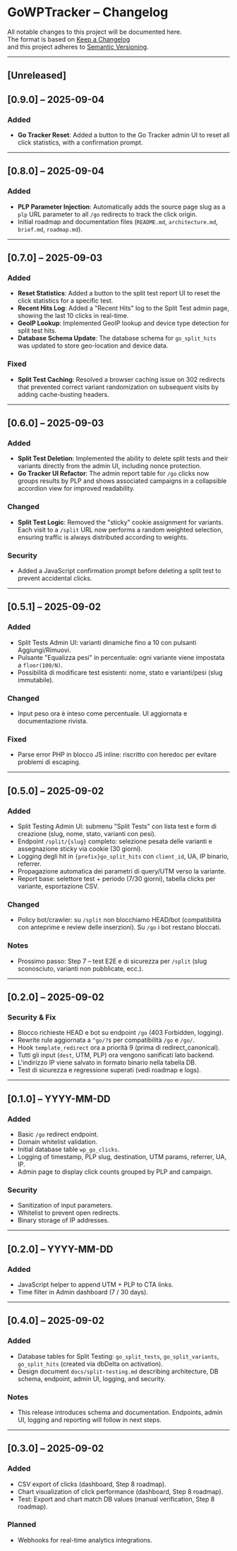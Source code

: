 # GoWPTracker – Changelog

All notable changes to this project will be documented here.  
The format is based on [Keep a Changelog](https://keepachangelog.com/)  
and this project adheres to [Semantic Versioning](https://semver.org/).

---

## [Unreleased]

## [0.9.0] – 2025-09-04
### Added
- **Go Tracker Reset**: Added a button to the Go Tracker admin UI to reset all click statistics, with a confirmation prompt.

---

## [0.8.0] – 2025-09-04
### Added
- **PLP Parameter Injection**: Automatically adds the source page slug as a `plp` URL parameter to all `/go` redirects to track the click origin.
- Initial roadmap and documentation files (`README.md`, `architecture.md`, `brief.md`, `roadmap.md`).

---

## [0.7.0] – 2025-09-03
### Added
- **Reset Statistics**: Added a button to the split test report UI to reset the click statistics for a specific test.
- **Recent Hits Log**: Added a "Recent Hits" log to the Split Test admin page, showing the last 10 clicks in real-time.
- **GeoIP Lookup**: Implemented GeoIP lookup and device type detection for split test hits.
- **Database Schema Update**: The database schema for `go_split_hits` was updated to store geo-location and device data.

### Fixed
- **Split Test Caching**: Resolved a browser caching issue on 302 redirects that prevented correct variant randomization on subsequent visits by adding cache-busting headers.

---

## [0.6.0] – 2025-09-03
### Added
- **Split Test Deletion**: Implemented the ability to delete split tests and their variants directly from the admin UI, including nonce protection.
- **Go Tracker UI Refactor**: The admin report table for `/go` clicks now groups results by PLP and shows associated campaigns in a collapsible accordion view for improved readability.

### Changed
- **Split Test Logic**: Removed the "sticky" cookie assignment for variants. Each visit to a `/split` URL now performs a random weighted selection, ensuring traffic is always distributed according to weights.

### Security
- Added a JavaScript confirmation prompt before deleting a split test to prevent accidental clicks.

---

## [0.5.1] – 2025-09-02
### Added
- Split Tests Admin UI: varianti dinamiche fino a 10 con pulsanti Aggiungi/Rimuovi.
- Pulsante "Equalizza pesi" in percentuale: ogni variante viene impostata a `floor(100/N)`.
- Possibilità di modificare test esistenti: nome, stato e varianti/pesi (slug immutabile).

### Changed
- Input peso ora è inteso come percentuale. UI aggiornata e documentazione rivista.

### Fixed
- Parse error PHP in blocco JS inline: riscritto con heredoc per evitare problemi di escaping.

---

## [0.5.0] – 2025-09-02
### Added
- Split Testing Admin UI: submenu "Split Tests" con lista test e form di creazione (slug, nome, stato, varianti con pesi).
- Endpoint `/split/{slug}` completo: selezione pesata delle varianti e assegnazione sticky via cookie (30 giorni).
- Logging degli hit in `{prefix}go_split_hits` con `client_id`, UA, IP binario, referrer.
- Propagazione automatica dei parametri di query/UTM verso la variante.
- Report base: selettore test + periodo (7/30 giorni), tabella clicks per variante, esportazione CSV.

### Changed
- Policy bot/crawler: su `/split` non blocchiamo HEAD/bot (compatibilità con anteprime e review delle inserzioni). Su `/go` i bot restano bloccati.

### Notes
- Prossimo passo: Step 7 – test E2E e di sicurezza per `/split` (slug sconosciuto, varianti non pubblicate, ecc.).

---

## [0.2.0] – 2025-09-02
### Security & Fix
- Blocco richieste HEAD e bot su endpoint `/go` (403 Forbidden, logging).
- Rewrite rule aggiornata a `^go/?$` per compatibilità `/go` e `/go/`.
- Hook `template_redirect` ora a priorità 9 (prima di redirect_canonical).
- Tutti gli input (`dest`, UTM, PLP) ora vengono sanificati lato backend.
- L'indirizzo IP viene salvato in formato binario nella tabella DB.
- Test di sicurezza e regressione superati (vedi roadmap e logs).

---

## [0.1.0] – YYYY-MM-DD
### Added
- Basic `/go` redirect endpoint.
- Domain whitelist validation.
- Initial database table `wp_go_clicks`.
- Logging of timestamp, PLP slug, destination, UTM params, referrer, UA, IP.
- Admin page to display click counts grouped by PLP and campaign.

### Security
- Sanitization of input parameters.
- Whitelist to prevent open redirects.
- Binary storage of IP addresses.

---

## [0.2.0] – YYYY-MM-DD
### Added
- JavaScript helper to append UTM + PLP to CTA links.
- Time filter in Admin dashboard (7 / 30 days).

---

## [0.4.0] – 2025-09-02
### Added
- Database tables for Split Testing: `go_split_tests`, `go_split_variants`, `go_split_hits` (created via dbDelta on activation).
- Design document `docs/split-testing.md` describing architecture, DB schema, endpoint, admin UI, logging, and security.

### Notes
- This release introduces schema and documentation. Endpoints, admin UI, logging and reporting will follow in next steps.

---

## [0.3.0] – 2025-09-02
### Added
- CSV export of clicks (dashboard, Step 8 roadmap).
- Chart visualization of click performance (dashboard, Step 8 roadmap).
- Test: Export and chart match DB values (manual verification, Step 8 roadmap).

### Planned
- Webhooks for real-time analytics integrations.
